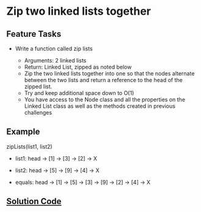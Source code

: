 # Zip two linked lists together

## Feature Tasks

- Write a function called zip lists

  - Arguments: 2 linked lists
  - Return: Linked List, zipped as noted below
  - Zip the two linked lists together into one so that the nodes alternate between the two lists and return a reference to the head of the zipped list.
  - Try and keep additional space down to O(1)
  - You have access to the Node class and all the properties on the Linked List class as well as the methods created in previous challenges

## Example

zipLists(list1, list2)

- list1: head -> [1] -> [3] -> [2] -> X

- list2: head -> [5] -> [9] -> [4] -> X

- equals: head -> [1] -> [5] -> [3] -> [9] -> [2] -> [4] -> X

## [Solution Code](challenge-08.test.js)
